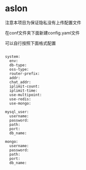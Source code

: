 # aslon

注意本项目为保证隐私没有上传配置文件

在conf文件夹下面新建config.yaml文件

可以自行按照下面格式配置
```azure

system:
  env: 
  db-type: 
  oss-type: 
  router-prefix: 
  addr: 
  chat_addr: 
  iplimit-count: 
  iplimit-time: 
  use-multipoint: 
  use-redis: 
  use-mongo: 

mysql_user:
  username: 
  password: 
  path: 
  port: 
  db_name: 

mongo:
  username: 
  password: 
  path: 
  port: 
  db_name: 

```
